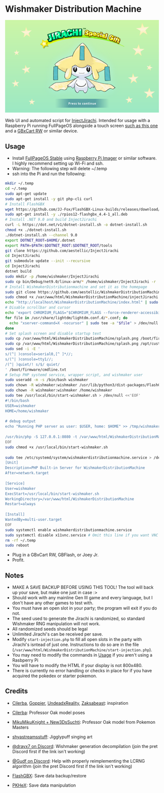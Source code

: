 # Wishmaker Distribution Machine
![Preview of title screen](preview.png)

Web UI and automated script for [InjectJirachi](https://github.com/aestellic/InjectJirachi). Intended for usage with a Raspberry Pi running FullPageOS alongside a touch screen [such as this one](https://www.amazon.com/dp/B0B455LDKH) and a [GBxCart RW](https://www.gbxcart.com/) or similar device.

## Usage
 - Install [FullPageOS Stable](https://github.com/guysoft/FullPageOS) using [Raspberry Pi Imager](https://www.raspberrypi.com/software/) or similar software. I highly recommend setting up Wi-Fi and ssh.
 - Warning: The following step will delete ~/.temp
 - ssh into the Pi and run the following:
```sh
mkdir ~/.temp
cd ~/.temp
sudo apt-get update
sudo apt-get install -y git php-cli curl
# Install FlashGBX
wget https://github.com/JJ-Fox/FlashGBX-Linux-builds/releases/download/4.4/rpios12-flashgbx_4.4-1_all.deb
sudo apt-get install -y ./rpios12-flashgbx_4.4-1_all.deb
# Install .NET 9.0 and build InjectJirachi
curl -L https://dot.net/v1/dotnet-install.sh -o dotnet-install.sh
chmod +x ./dotnet-install.sh
./dotnet-install.sh --channel 9.0
export DOTNET_ROOT=$HOME/.dotnet
export PATH=$PATH:$DOTNET_ROOT:$DOTNET_ROOT/tools
git clone https://github.com/aestellic/InjectJirachi
cd InjectJirachi
git submodule update --init --recursive
cd InjectJirachi
dotnet build
sudo mkdir -p /home/wishmaker/InjectJirachi
sudo cp bin/Debug/net9.0/linux-arm/* /home/wishmaker/InjectJirachi -r
# Install WishmakerDistributionmachine and set it as the homepage
sudo git clone https://github.com/aestellic/WishmakerDistributionMachine /var/www/html/WishmakerDistributionMachine
sudo chmod +x /var/www/html/WishmakerDistributionMachine/injectJirachi.sh
echo "http://localhost/WishmakerDistributionMachine/index.html" | sudo tee /boot/firmware/fullpageos.txt > /dev/null
# Disable scrollbar and cursor
echo 'export CHROMIUM_FLAGS="$CHROMIUM_FLAGS --force-renderer-accessibility --enable-remote-extensions --enable-features=OverlayScrollbar"' | sudo tee /etc/chromium.d/00-rpi-vars > /dev/null
for file in /usr/share/lightdm/lightdm.conf.d/*.conf; do
  echo "xserver-command=X -nocursor" | sudo tee -a "$file" > /dev/null
done
# Set splash screen and disable startup text
sudo cp /var/www/html/WishmakerDistributionMachine/splash.png /boot/firmware/splash.png
sudo cp /var/www/html/WishmakerDistributionMachine/splash.png /opt/custompios/background.png
sudo sed -i -E '
s/(^| )console=serial0,[^ ]*//;
s/(^| )console=tty1//;
/(^| )quiet/! s/$/ quiet/
' /boot/firmware/cmdline.txt
# Setup PHP systemd service, wrapper script, and wishmaker user
sudo useradd -m -s /bin/bash wishmaker
sudo chown -R wishmaker:wishmaker /usr/lib/python3/dist-packages/FlashGBX/
sudo chown -R wishmaker:wishmaker /home/wishmaker
sudo tee /usr/local/bin/start-wishmaker.sh > /dev/null <<'EOF'
#!/bin/bash
USER=wishmaker
HOME=/home/wishmaker

# debug output
echo "Running PHP server as user: $USER, home: $HOME" >> /tmp/wishmaker.log

/usr/bin/php -S 127.0.0.1:8080 -t /var/www/html/WishmakerDistributionMachine
EOF
sudo chmod +x /usr/local/bin/start-wishmaker.sh

sudo tee /etc/systemd/system/wishmakerdistributionmachine.service > /dev/null <<EOF
[Unit]
Description=PHP Built-in Server for WishmakerDistributionMachine
After=network.target

[Service]
User=wishmaker
ExecStart=/usr/local/bin/start-wishmaker.sh
WorkingDirectory=/var/www/html/WishmakerDistributionMachine
Restart=always

[Install]
WantedBy=multi-user.target
EOF
sudo systemctl enable wishmakerdistributionmachine.service
sudo systemctl disable x11vnc.service # Omit this line if you want VNC access
rm -rf ~/.temp
sudo reboot
```
 - Plug in a GBxCart RW, GBFlash, or Joey Jr.
 - Profit.

## Notes
 - MAKE A SAVE BACKUP BEFORE USING THIS TOOL! The tool will back up your save, but make one just in case :>
 - Should work with any mainline Gen III game and every language, but I don't have any other games to test with.
 - You must have an open slot in your party; the program will exit if you do not.
 - The seed used to generate the Jirachi is randomized, so standard Wishmaker RNG manipulation will not work.
 - All randomized seeds should be legal
 - Unlimited Jirachi's can be received per save.
 - Modify `start-injection.php` to fill all open slots in the party with Jirachi's isntead of just one. Instructions to do so are in the file (`/var/www/html/WishmakerDistributionMachine/start-injection.php`).
 - You may need to modify the commands in [Usage](#usage) if you aren't using a Rasbperry Pi
 - You will have to modify the HTML if your display is not 800x480.
 - There is currently no error handling or checks in place for if you have acquired the pokedex or starter pokemon.

## Credits
 - [Cilerba](https://github.com/cilerba/), [Goppier](https://github.com/Goppier), [UndeadxReality](https://digiex.net/members/undeadxreality.54129/), [Zaksabeast](https://github.com/zaksabeast/): inspiration

 - [Cilerba](https://github.com/cilerba/): Professor Oak model poses

 - [MikuMikuKnight + New3DsSuchti](https://www.deviantart.com/mikumikuknight/art/Prof-Oak-dl-859617406): Professor Oak model from Pokemon Masters

 - [shyastreamsstuff](https://www.deviantart.com/shyastreamsstuff/art/Jigglypuff-316410418): Jigglypuff singing art

 - [@drayx7 on Discord](https://discord.com/channels/442462691542695948/442464874287726594/681746898939543556): Wishmaker generation decompilation (join the pret Discord first if the link isn't working)

 - [@Gudf on Discord](https://discord.com/channels/442462691542695948/442464874287726594/1398708582001803274): Help with properly reimplementing the LCRNG algorithm (join the pret Discord first if the link isn't working)

 - [FlashGBX](https://github.com/lesserkuma/FlashGBX): Save data backup/restore

 - [PKHeX](https://github.com/kwsch/PKHeX/): Save data manipulation